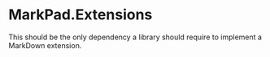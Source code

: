 ﻿# MarkPad.Extensions

This should be the only dependency a library should require to implement a MarkDown extension.

